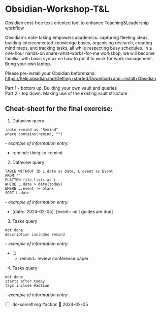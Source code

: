 # Obsidian-Workshop-T&L
Obsidian cost-free text-oriented tool to enhance Teaching&amp;Leadership workflow

Obsidian's note-taking empowers academics: capturing fleeting ideas, building interconnected knowledge bases, organising research, creating mind maps, and tracking tasks, all while respecting busy schedules.
In a one-hour hands-on share-what-works-for-me workshop, we will become familiar with basic syntax on how to put it to work for work management. Bring your own laptop.

Please pre-install your Obsidian beforehand: https://help.obsidian.md/Getting+started/Download+and+install+Obsidian

Part 1 - bottom up: Building your own vault and queries<br>
Part 2 - top down: Making use of the existing vault structure

## **Cheat-sheet for the final exercise:**

1. Dataview query
```dataview
table remind as "Remind"
where contains(remind, "")
```
_- example of information entry:_
- remind:: thing-to-remind

2. Dataview query
```dataview
TABLE WITHOUT ID L.date as Date, L.event as Event
FROM ""
FLATTEN file.lists as L
WHERE L.date > date(today)
WHERE L.event != blank
SORT L.date
```

_- example of information entry:_
- [date:: 2024-02-05], [event:: unit guides are due]

3. Tasks query
```tasks
not done
description includes remind
```

_- example of information entry:_
- [ ] - remind:: review conference paper


4. Tasks query
```tasks
not done
starts after today
tags include #action
```
_- example of information entry:_
- [ ] do-something #action 📅 2024-02-05
